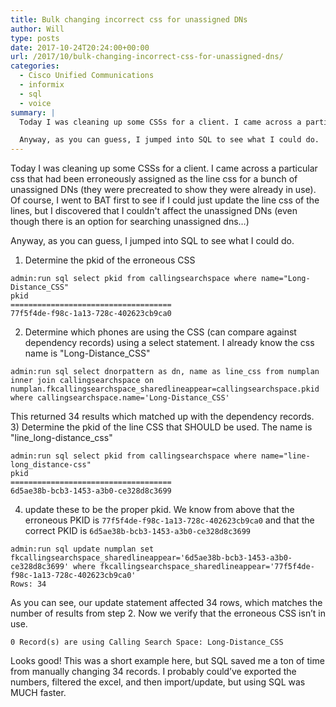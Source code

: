 ```yaml
---
title: Bulk changing incorrect css for unassigned DNs
author: Will
type: posts
date: 2017-10-24T20:24:00+00:00
url: /2017/10/bulk-changing-incorrect-css-for-unassigned-dns/
categories:
  - Cisco Unified Communications
  - informix
  - sql
  - voice
summary: |
  Today I was cleaning up some CSSs for a client. I came across a particular css that had been erroneously assigned as the line css for a bunch of unassigned DNs (they were precreated to show they were already in use). Of course, I went to BAT first to see if I could just update the line css of the lines, but I discovered that I couldn't affect the unassigned DNs (even though there is an option for searching unassigned dns…)

  Anyway, as you can guess, I jumped into SQL to see what I could do.
---
```

Today I was cleaning up some CSSs for a client. I came across a particular css that had been erroneously assigned as the line css for a bunch of unassigned DNs (they were precreated to show they were already in use). Of course, I went to BAT first to see if I could just update the line css of the lines, but I discovered that I couldn't affect the unassigned DNs (even though there is an option for searching unassigned dns…)

Anyway, as you can guess, I jumped into SQL to see what I could do.

1) Determine the pkid of the erroneous CSS

```
admin:run sql select pkid from callingsearchspace where name="Long-Distance_CSS"
pkid
====================================
77f5f4de-f98c-1a13-728c-402623cb9ca0
```

2) Determine which phones are using the CSS (can compare against dependency records) using a select statement. I already know the css name is "Long-Distance_CSS"

```
admin:run sql select dnorpattern as dn, name as line_css from numplan inner join callingsearchspace on numplan.fkcallingsearchspace_sharedlineappear=callingsearchspace.pkid where callingsearchspace.name='Long-Distance_CSS'
```

This returned 34 results which matched up with the dependency records.  
3) Determine the pkid of the line CSS that SHOULD be used. The name is "line_long-distance_css"

```
admin:run sql select pkid from callingsearchspace where name="line-long_distance-css"
pkid
====================================
6d5ae38b-bcb3-1453-a3b0-ce328d8c3699
```

4) update these to be the proper pkid. We know from above that the erroneous PKID is `77f5f4de-f98c-1a13-728c-402623cb9ca0` and that the correct PKID is `6d5ae38b-bcb3-1453-a3b0-ce328d8c3699`

```
admin:run sql update numplan set fkcallingsearchspace_sharedlineappear='6d5ae38b-bcb3-1453-a3b0-ce328d8c3699' where fkcallingsearchspace_sharedlineappear='77f5f4de-f98c-1a13-728c-402623cb9ca0'
Rows: 34
```

As you can see, our update statement affected 34 rows, which matches the number of results from step 2. Now we verify that the erroneous CSS isn’t in use.

```
0 Record(s) are using Calling Search Space: Long-Distance_CSS 
```

Looks good! This was a short example here, but SQL saved me a ton of time from manually changing 34 records. I probably could’ve exported the numbers, filtered the excel, and then import/update, but using SQL was MUCH faster.